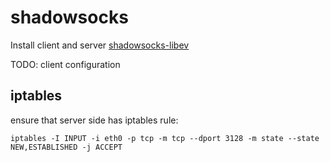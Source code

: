 # shadowsocks

Install client and server [shadowsocks-libev](https://shadowsocks.org/)

TODO: client configuration

## iptables

ensure that server side has iptables rule:
```shell
iptables -I INPUT -i eth0 -p tcp -m tcp --dport 3128 -m state --state NEW,ESTABLISHED -j ACCEPT
```
